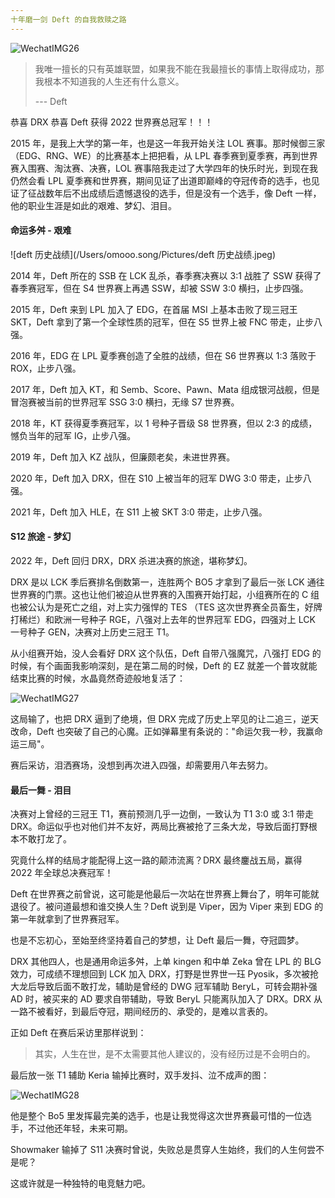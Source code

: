 ```yaml
---
十年磨一剑 Deft 的自我救赎之路
---
```


![WechatIMG26](/Users/omooo.song/Pictures/WechatIMG26.jpeg)

> 我唯一擅长的只有英雄联盟，如果我不能在我最擅长的事情上取得成功，那我根本不知道我的人生还有什么意义。
>
> --- Deft

恭喜 DRX 恭喜 Deft 获得 2022 世界赛总冠军！！！

2015 年，是我上大学的第一年，也是这一年我开始关注 LOL 赛事。那时候御三家（EDG、RNG、WE）的比赛基本上把把看，从 LPL 春季赛到夏季赛，再到世界赛入围赛、淘汰赛、决赛，LOL 赛事陪我走过了大学四年的快乐时光，到现在我仍然会看 LPL 夏季赛和世界赛，期间见证了出道即巅峰的夺冠传奇的选手，也见证了征战数年后不出成绩后遗憾退役的选手，但是没有一个选手，像 Deft 一样，他的职业生涯是如此的艰难、梦幻、泪目。

#### 命运多舛 - 艰难

![deft 历史战绩](/Users/omooo.song/Pictures/deft 历史战绩.jpeg)

2014 年，Deft 所在的 SSB 在 LCK 乱杀，春季赛决赛以 3:1 战胜了 SSW 获得了春季赛冠军，但在 S4 世界赛上再遇 SSW，却被 SSW 3:0 横扫，止步四强。

2015 年，Deft 来到 LPL 加入了 EDG，在首届 MSI 上基本击败了现三冠王 SKT，Deft 拿到了第一个全球性质的冠军，但在 S5 世界上被 FNC 带走，止步八强。

2016 年，EDG 在 LPL 夏季赛创造了全胜的战绩，但在 S6 世界赛以 1:3 落败于 ROX，止步八强。

2017 年，Deft 加入 KT，和 Semb、Score、Pawn、Mata 组成银河战舰，但是冒泡赛被当前的世界冠军 SSG 3:0 横扫，无缘 S7 世界赛。

2018 年，KT 获得夏季赛冠军，以 1 号种子晋级 S8 世界赛，但以 2:3 的成绩，憾负当年的冠军 IG，止步八强。

2019 年，Deft 加入 KZ 战队，但廉颇老矣，未进世界赛。

2020 年，Deft 加入 DRX，但在 S10 上被当年的冠军 DWG 3:0 带走，止步八强。

2021 年，Deft 加入 HLE，在 S11 上被 SKT 3:0 带走，止步八强。

#### S12 旅途 - 梦幻

2022 年，Deft 回归 DRX，DRX 杀进决赛的旅途，堪称梦幻。

DRX 是以 LCK 季后赛排名倒数第一，连胜两个 BO5 才拿到了最后一张 LCK 通往世界赛的门票。这也让他们被迫从世界赛的入围赛开始打起，小组赛所在的 C 组也被公认为是死亡之组，对上实力强悍的 TES （TES 这次世界赛全员畜生，好牌打稀烂）和欧洲一号种子 RGE，八强对上去年的世界冠军 EDG，四强对上 LCK 一号种子 GEN，决赛对上历史三冠王 T1。

从小组赛开始，没人会看好 DRX 这个队伍，Deft 自带八强魔咒，八强打 EDG 的时候，有个画面我影响深刻，是在第二局的时候，Deft 的 EZ 就差一个普攻就能结束比赛的时候，水晶竟然奇迹般地复活了：

![WechatIMG27](/Users/omooo.song/Pictures/WechatIMG27.jpeg)

这局输了，也把 DRX 逼到了绝境，但 DRX 完成了历史上罕见的让二追三，逆天改命，Deft 也突破了自己的心魔。正如弹幕里有条说的："命运欠我一秒，我赢命运三局"。

赛后采访，泪洒赛场，没想到再次进入四强，却需要用八年去努力。

#### 最后一舞 - 泪目

决赛对上曾经的三冠王 T1，赛前预测几乎一边倒，一致认为 T1 3:0 或 3:1 带走 DRX。命运似乎也对他们并不友好，两局比赛被抢了三条大龙，导致后面打野根本不敢打龙了。

究竟什么样的结局才能配得上这一路的颠沛流离？DRX 最终鏖战五局，赢得 2022 年全球总决赛冠军！

Deft 在世界赛之前曾说，这可能是他最后一次站在世界赛上舞台了，明年可能就退役了。被问道最想和谁交换人生？Deft 说到是 Viper，因为 Viper 来到 EDG 的第一年就拿到了世界赛冠军。

也是不忘初心，至始至终坚持着自己的梦想，让 Deft 最后一舞，夺冠圆梦。

DRX 其他四人，也是通用命运多舛，上单 kingen 和中单 Zeka 曾在 LPL 的 BLG 效力，可成绩不理想回到 LCK 加入 DRX，打野是世界世一珏 Pyosik，多次被抢大龙后导致后面不敢打龙，辅助是曾经的 DWG 冠军辅助 BeryL，可转会期补强 AD 时，被买来的 AD 要求自带辅助，导致 BeryL 只能离队加入了 DRX。DRX 从一路不被看好，到最后夺冠，期间经历的、承受的，是难以言表的。

正如 Deft 在赛后采访里那样说到：

> 其实，人生在世，是不太需要其他人建议的，没有经历过是不会明白的。

最后放一张 T1 辅助 Keria 输掉比赛时，双手发抖、泣不成声的图：

![WechatIMG28](/Users/omooo.song/Pictures/WechatIMG28.jpeg)

他是整个 Bo5 里发挥最完美的选手，也是让我觉得这次世界赛最可惜的一位选手，不过他还年轻，未来可期。

Showmaker 输掉了 S11 决赛时曾说，失败总是贯穿人生始终，我们的人生何尝不是呢？

这或许就是一种独特的电竞魅力吧。